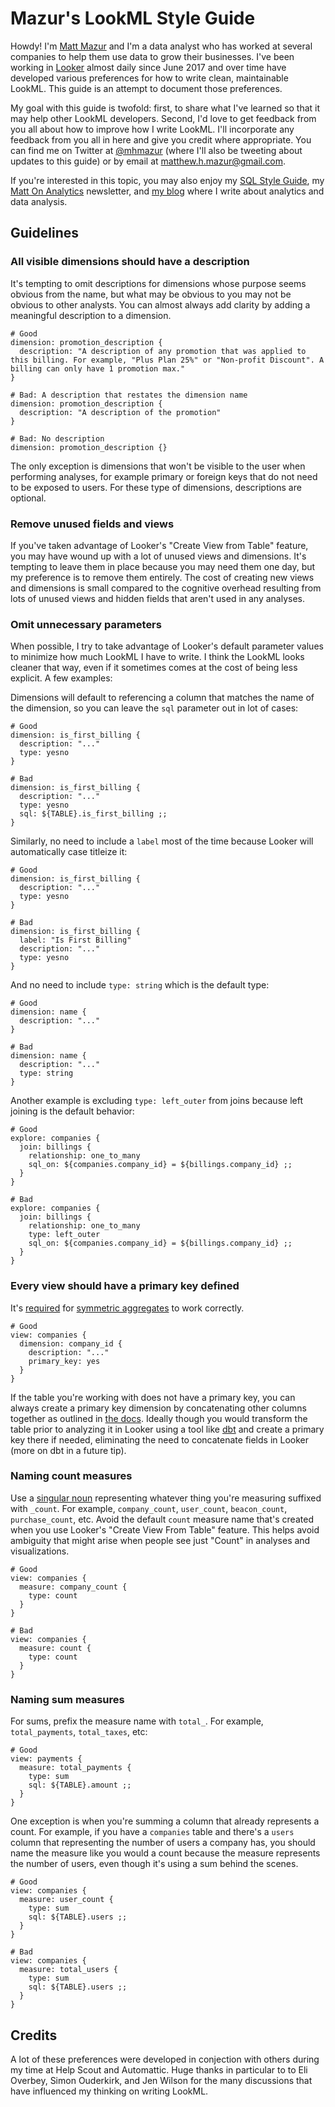 # Mazur's LookML Style Guide

Howdy! I'm [Matt Mazur](https://mattmazur.com/) and I'm a data analyst who has worked at several companies to help them use data to grow their businesses. I've been working in [Looker](http://looker.com/) almost daily since June 2017 and over time have developed various preferences for how to write clean, maintainable LookML. This guide is an attempt to document those preferences.

My goal with this guide is twofold: first, to share what I've learned so that it may help other LookML developers. Second, I'd love to get feedback from you all about how to improve how I write LookML. I'll incorporate any feedback from you all in here and give you credit where appropriate. You can find me on Twitter at [@mhmazur](https://twitter.com/mhmazur) (where I'll also be tweeting about updates to this guide) or by email at matthew.h.mazur@gmail.com.

If you're interested in this topic, you may also enjoy my [SQL Style Guide](https://github.com/mattm/sql-style-guide), my [Matt On Analytics](http://eepurl.com/dITJS9) newsletter, and [my blog](https://mattmazur.com/category/analytics/) where I write about analytics and data analysis.

## Guidelines

### All visible dimensions should have a description

It's tempting to omit descriptions for dimensions whose purpose seems obvious from the name, but what may be obvious to you may not be obvious to other analysts. You can almost always add clarity by adding a meaningful description to a dimension.

```lookml
# Good
dimension: promotion_description {
  description: "A description of any promotion that was applied to this billing. For example, "Plus Plan 25%" or "Non-profit Discount". A billing can only have 1 promotion max."
}

# Bad: A description that restates the dimension name
dimension: promotion_description {
  description: "A description of the promotion"
}

# Bad: No description
dimension: promotion_description {}
```

The only exception is dimensions that won't be visible to the user when performing analyses, for example primary or foreign keys that do not need to be exposed to users. For these type of dimensions, descriptions are optional.

### Remove unused fields and views

If you've taken advantage of Looker's "Create View from Table" feature, you may have wound up with a lot of unused views and dimensions. It's tempting to leave them in place because you may need them one day, but my preference is to remove them entirely. The cost of creating new views and dimensions is small compared to the cognitive overhead resulting from lots of unused views and hidden fields that aren't used in any analyses.

### Omit unnecessary parameters

When possible, I try to take advantage of Looker's default parameter values to minimize how much LookML I have to write. I think the LookML looks cleaner that way, even if it sometimes comes at the cost of being less explicit. A few examples:

Dimensions will default to referencing a column that matches the name of the dimension, so you can leave the `sql` parameter out in lot of cases:

```lookml
# Good
dimension: is_first_billing {
  description: "..."
  type: yesno
}

# Bad
dimension: is_first_billing {
  description: "..."
  type: yesno
  sql: ${TABLE}.is_first_billing ;;
}
```

Similarly, no need to include a `label` most of the time because Looker will automatically case titleize it:

```lookml
# Good
dimension: is_first_billing {
  description: "..."
  type: yesno
}

# Bad
dimension: is_first_billing {
  label: "Is First Billing"
  description: "..."
  type: yesno
}
```

And no need to include `type: string` which is the default type:

```lookml
# Good
dimension: name {
  description: "..."
}

# Bad
dimension: name {
  description: "..."
  type: string
}
```

Another example is excluding `type: left_outer` from joins because left joining is the default behavior:

```lookml
# Good
explore: companies {
  join: billings {
    relationship: one_to_many
    sql_on: ${companies.company_id} = ${billings.company_id} ;;
  }
}

# Bad
explore: companies {
  join: billings {
    relationship: one_to_many
    type: left_outer
    sql_on: ${companies.company_id} = ${billings.company_id} ;;
  }
}
```

### Every view should have a primary key defined

It's [required](https://docs.looker.com/data-modeling/learning-lookml/working-with-joins#primary_keys_required) for [symmetric aggregates](https://discourse.looker.com/t/symmetric-aggregates/261) to work correctly.

```lookml
# Good
view: companies {
  dimension: company_id {
    description: "..."
    primary_key: yes
  }
}
```

If the table you're working with does not have a primary key, you can always create a primary key dimension by concatenating other columns together as outlined in [the docs](https://docs.looker.com/reference/field-params/primary_key). Ideally though you would transform the table prior to analyzing it in Looker using a tool like [dbt](http://getdbt.com/) and create a primary key there if needed, eliminating the need to concatenate fields in Looker (more on dbt in a future tip).

### Naming count measures

Use a [singular noun](https://twitter.com/jgkite/status/1171845537311707136) representing whatever thing you're measuring suffixed with `_count`. For example, `company_count`, `user_count`, `beacon_count`, `purchase_count`, etc. Avoid the default `count` measure name that's created when you use Looker's "Create View From Table" feature. This helps avoid ambiguity that might arise when people see just "Count" in analyses and visualizations.

```lookml
# Good
view: companies {
  measure: company_count {
    type: count
  }
}

# Bad
view: companies {
  measure: count {
    type: count
  }
}
```

### Naming sum measures

For sums, prefix the measure name with `total_`. For example, `total_payments`, `total_taxes`, etc:

```lookml
# Good
view: payments {
  measure: total_payments {
    type: sum
    sql: ${TABLE}.amount ;;
  }
}
```

One exception is when you're summing a column that already represents a count. For example, if you have a `companies` table and there's a `users` column that representing the number of users a company has, you should name the measure like you would a count because the measure represents the number of users, even though it's using a sum behind the scenes.

```lookml
# Good
view: companies {
  measure: user_count {
    type: sum
    sql: ${TABLE}.users ;;
  }
}

# Bad
view: companies {
  measure: total_users {
    type: sum
    sql: ${TABLE}.users ;;
  }
}
```

## Credits

A lot of these preferences were developed in conjection with others during my time at Help Scout and Automattic. Huge thanks in particular to to Eli Overbey, Simon Ouderkirk, and Jen Wilson for the many discussions that have influenced my thinking on writing LookML.
